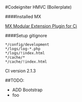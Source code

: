 #Codeigniter HMVC (Boilerplate)

####Installed MX 

[MX Modular Extension Plugin for Ci](https://bitbucket.org/wiredesignz/codeigniter-modular-extensions-hmvc)

####Setup gitignore

```
*/config/development
*/logs/log-*.php
*/logs/!index.html
*/cache/*
*/cache/!index.html
```

CI version 2.1.3

##TODO: 

- ADD Bootstrap
- foo


